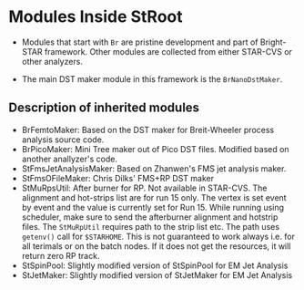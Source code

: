 
Modules Inside StRoot
=====================

- Modules that start with `Br` are pristine development and part of Bright-STAR framework. Other modules are collected from either STAR-CVS or other analyzers.

- The main DST maker module in this framework is the `BrNanoDstMaker`.

Description of inherited modules
------------------------------------
- BrFemtoMaker: Based on the DST maker for Breit-Wheeler process analysis source code.
- BrPicoMaker: Mini Tree maker out of Pico DST files. Modified based on another anallyzer's code.
- StFmsJetAnalysisMaker: Based on Zhanwen's FMS jet analysis maker.
- StFmsOFileMaker: Chris Dilks' FMS+RP DST maker
- StMuRpsUtil: After burner for RP. Not available in STAR-CVS. The alignment and hot-strips list are for run 15 only. The vertex is set event by event and the value is currently set for Run 15. While running using scheduler, make sure to send the afterburner alignment and hotstrip files. The `StMuRpUtil` requires path to the strip list etc. The path uses `getenv()` call for `$STARHOME`. This is not guaranteed to work always i.e. for all terimals or on the batch nodes. If it does not get the resources, it will return zero RP track. 
- StSpinPool: Slightly modified version of StSpinPool for EM Jet Analysis
- StJetMaker: Slightly modified version of StJetMaker for EM Jet Analysis


